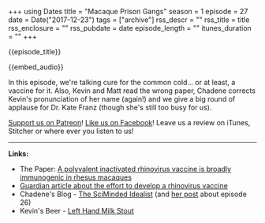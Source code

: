 +++
using Dates
title = "Macaque Prison Gangs"
season = 1
episode = 27
date = Date("2017-12-23")
tags = ["archive"]
rss_descr = ""
rss_title = title
rss_enclosure = ""
rss_pubdate = date
episode_length = ""
itunes_duration = ""
+++

{{episode_title}}

{{embed_audio}}

In this episode, we're talking cure for the common cold... or at least, a vaccine for it. Also, Kevin and Matt read the wrong paper, Chadene corrects Kevin's pronunciation of her name (again!) and we give a big round of applause for Dr. Kate Franz (though she's still too busy for us).

[Support us on Patreon](https://www.patreon.com/audiommunity)!
[Like us on Facebook](https://www.facebook.com/audiommunity/)!
Leave us a review on iTunes, Stitcher or where ever you listen to us!

---

**Links:**

- The Paper: [A polyvalent inactivated rhinovirus vaccine is broadly immunogenic in rhesus macaques](https://www.nature.com/articles/ncomms12838)
- [Guardian article about the effort to develop a rhinovirus vaccine](https://www.theguardian.com/news/2017/oct/06/why-cant-we-cure-the-common-cold)
- Chadene's Blog - [The SciMinded Idealist](http://thescimindedidealist.blogspot.com/) (and [her post](http://thescimindedidealist.blogspot.com/2017/12/bugs-in-your-gut-and-cancer.html) about episode 26)
- Kevin's Beer - [Left Hand Milk Stout](http://lefthandbrewing.com/beers/milk-stout/)
